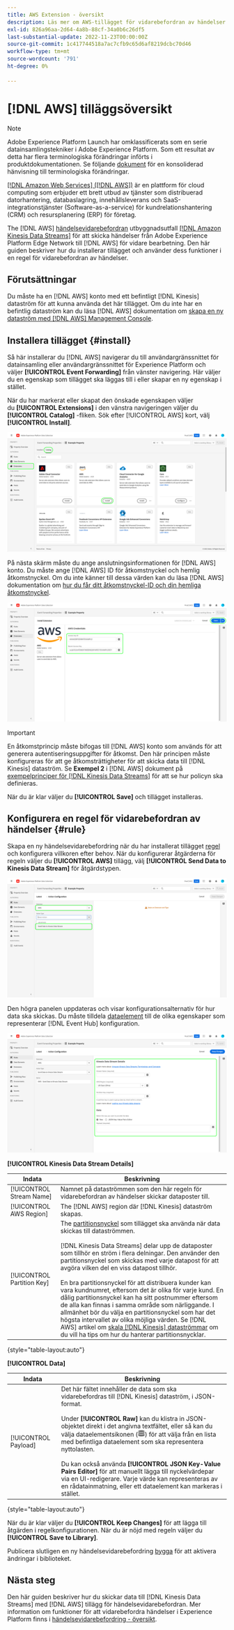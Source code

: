 ```yaml
---
title: AWS Extension - översikt
description: Läs mer om AWS-tillägget för vidarebefordran av händelser i Adobe Experience Platform.
exl-id: 826a96aa-2d64-4a8b-88cf-34a0b6c26df5
last-substantial-update: 2022-11-23T00:00:00Z
source-git-commit: 1c417744518a7ac7cfb9c65d6af8219dcbc70d46
workflow-type: tm+mt
source-wordcount: '791'
ht-degree: 0%

---
```


# [!DNL AWS] tilläggsöversikt

>[!NOTE]
>
>Adobe Experience Platform Launch har omklassificerats som en serie datainsamlingstekniker i Adobe Experience Platform. Som ett resultat av detta har flera terminologiska förändringar införts i produktdokumentationen. Se följande [dokument](../../../term-updates.md) för en konsoliderad hänvisning till terminologiska förändringar.

[[!DNL Amazon Web Services] ([!DNL AWS])](https://aws.amazon.com/) är en plattform för cloud computing som erbjuder ett brett utbud av tjänster som distribuerad datorhantering, databaslagring, innehållsleverans och SaaS-integrationstjänster (Software-as-a-service) för kundrelationshantering (CRM) och resursplanering (ERP) för företag.

The [!DNL AWS] [händelsevidarebefordran](../../../ui/event-forwarding/overview.md) utbyggnadsutfall [[!DNL Amazon Kinesis Data Streams]](https://docs.aws.amazon.com/streams/latest/dev/introduction.html) för att skicka händelser från Adobe Experience Platform Edge Network till [!DNL AWS] för vidare bearbetning. Den här guiden beskriver hur du installerar tillägget och använder dess funktioner i en regel för vidarebefordran av händelser.

## Förutsättningar

Du måste ha en [!DNL AWS] konto med ett befintligt [!DNL Kinesis] dataström för att kunna använda det här tillägget. Om du inte har en befintlig dataström kan du läsa [!DNL AWS] dokumentation om [skapa en ny dataström med [!DNL AWS] Management Console](https://docs.aws.amazon.com/streams/latest/dev/how-do-i-create-a-stream.html).

## Installera tillägget {#install}

Så här installerar du [!DNL AWS] navigerar du till användargränssnittet för datainsamling eller användargränssnittet för Experience Platform och väljer **[!UICONTROL Event Forwarding]** från vänster navigering. Här väljer du en egenskap som tillägget ska läggas till i eller skapar en ny egenskap i stället.

När du har markerat eller skapat den önskade egenskapen väljer du **[!UICONTROL Extensions]** i den vänstra navigeringen väljer du **[!UICONTROL Catalog]** -fliken. Sök efter [!UICONTROL AWS] kort, välj **[!UICONTROL Install]**.

![The [!UICONTROL Install] knappen som markeras för [!UICONTROL AWS] i användargränssnittet för datainsamling.](../../../images/extensions/server/aws/install.png)

På nästa skärm måste du ange anslutningsinformationen för [!DNL AWS] konto. Du måste ange [!DNL AWS] ID för åtkomstnyckel och hemlig åtkomstnyckel. Om du inte känner till dessa värden kan du läsa [!DNL AWS] dokumentation om [hur du får ditt åtkomstnyckel-ID och din hemliga åtkomstnyckel](https://docs.aws.amazon.com/powershell/latest/userguide/pstools-appendix-sign-up.html).

![Åtkomstnyckel-ID och hemlig åtkomstnyckel som lagts till i tilläggskonfigurationsvyn.](../../../images/extensions/server/aws/credentials.png)

>[!IMPORTANT]
>
>En åtkomstprincip måste bifogas till [!DNL AWS] konto som används för att generera autentiseringsuppgifter för åtkomst. Den här principen måste konfigureras för att ge åtkomsträttigheter för att skicka data till [!DNL Kinesis] dataström. Se **Exempel 2** i [!DNL AWS] dokument på [exempelprinciper för [!DNL Kinesis Data Streams]](https://docs.aws.amazon.com/streams/latest/dev/controlling-access.html#kinesis-using-iam-examples) för att se hur policyn ska definieras.

När du är klar väljer du **[!UICONTROL Save]** och tillägget installeras.

## Konfigurera en regel för vidarebefordran av händelser {#rule}

Skapa en ny händelsevidarebefordring när du har installerat tillägget [regel](../../../ui/managing-resources/rules.md) och konfigurera villkoren efter behov. När du konfigurerar åtgärderna för regeln väljer du **[!UICONTROL AWS]** tillägg, välj **[!UICONTROL Send Data to Kinesis Data Stream]** för åtgärdstypen.

![The [!UICONTROL Send Data to Kinesis Data Stream] åtgärdstypen som väljs för en regel i användargränssnittet för datainsamling.](../../../images/extensions/server/aws/select-action-type.png)

Den högra panelen uppdateras och visar konfigurationsalternativ för hur data ska skickas. Du måste tilldela [dataelement](../../../ui/managing-resources/data-elements.md) till de olika egenskaper som representerar [!DNL Event Hub] konfiguration.

![Konfigurationsalternativen för [!UICONTROL Send Data to Kinesis Data Stream] åtgärdstyp som visas i användargränssnittet.](../../../images/extensions/server/aws/data-stream-details.png)

**[!UICONTROL Kinesis Data Stream Details]**

| Indata | Beskrivning |
| --- | --- |
| [!UICONTROL Stream Name] | Namnet på dataströmmen som den här regeln för vidarebefordran av händelser skickar dataposter till. |
| [!UICONTROL AWS Region] | The [!DNL AWS] region där [!DNL Kinesis] dataström skapas. |
| [!UICONTROL Partition Key] | The [partitionsnyckel](https://docs.aws.amazon.com/streams/latest/dev/key-concepts.html#partition-key) som tillägget ska använda när data skickas till dataströmmen.<br><br>[!DNL Kinesis Data Streams] delar upp de dataposter som tillhör en ström i flera delningar. Den använder den partitionsnyckel som skickas med varje datapost för att avgöra vilken del en viss datapost tillhör.<br><br>En bra partitionsnyckel för att distribuera kunder kan vara kundnumret, eftersom det är olika för varje kund. En dålig partitionsnyckel kan ha sitt postnummer eftersom de alla kan finnas i samma område som närliggande. I allmänhet bör du välja en partitionsnyckel som har det högsta intervallet av olika möjliga värden. Se [!DNL AWS] artikel om [skala [!DNL Kinesis] dataströmmar](https://aws.amazon.com/blogs/big-data/under-the-hood-scaling-your-kinesis-data-streams/) om du vill ha tips om hur du hanterar partitionsnycklar. |

{style="table-layout:auto"}

**[!UICONTROL Data]**

| Indata | Beskrivning |
| --- | --- |
| [!UICONTROL Payload] | Det här fältet innehåller de data som ska vidarebefordras till [!DNL Kinesis] dataström, i JSON-format.<br><br>Under **[!UICONTROL Raw]** kan du klistra in JSON-objektet direkt i det angivna textfältet, eller så kan du välja dataelementsikonen (![Ikon för datauppsättning](../../../images/extensions/server/aws/data-element-icon.png)) för att välja från en lista med befintliga dataelement som ska representera nyttolasten.<br><br>Du kan också använda **[!UICONTROL JSON Key-Value Pairs Editor]** för att manuellt lägga till nyckelvärdepar via en UI-redigerare. Varje värde kan representeras av en rådatainmatning, eller ett dataelement kan markeras i stället. |

{style="table-layout:auto"}

När du är klar väljer du **[!UICONTROL Keep Changes]** för att lägga till åtgärden i regelkonfigurationen. När du är nöjd med regeln väljer du **[!UICONTROL Save to Library]**.

Publicera slutligen en ny händelsevidarebefordring [bygga](../../../ui/publishing/builds.md) för att aktivera ändringar i biblioteket.

## Nästa steg

Den här guiden beskriver hur du skickar data till [!DNL Kinesis Data Streams] med [!DNL AWS] tillägg för händelsevidarebefordran. Mer information om funktioner för att vidarebefordra händelser i Experience Platform finns i [händelsevidarebefordring - översikt](../../../ui/event-forwarding/overview.md).

